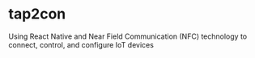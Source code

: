 # tap2con
 Using React Native and Near Field Communication (NFC) technology to connect, control, and configure IoT devices
